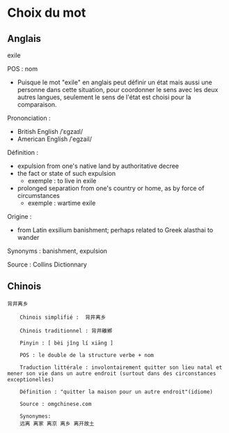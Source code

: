 # Choix du mot

## Anglais
exile

POS : nom
- Puisque le mot "exile" en anglais peut définir un état mais aussi une personne dans cette situation, pour coordonner le sens avec les deux autres langues, seulement le sens de l'état est choisi pour la comparaison.

Prononciation :
- British English /ˈɛɡzaɪl/
- American English /ˈeɡzail/

Définition :
- expulsion from one's native land by authoritative decree
- the fact or state of such expulsion 
	- exemple : to live in exile
- prolonged separation from one's country or home, as by force of circumstances
	- exemple : wartime exile

Origine :
- from Latin exsilium banishment; perhaps related to Greek alasthai to wander

Synonyms : banishment, expulsion

Source : Collins Dictionnary


## Chinois

    背井离乡

        Chinois simplifié :  背井离乡

        Chinois traditionnel : 背井離鄕

        Pinyin : [ bèi jǐng lí xiāng ]

        POS : le double de la structure verbe + nom

        Traduction littérale : involontairement quitter son lieu natal et mener son vie dans un autre endroit (surtout dans des circonstances exceptionelles)

        Définition : "quitter la maison pour un autre endroit"(idiome)

        Source : omgchinese.com
	
        Synonymes:
        远离 离家 离京 离乡 离开故土
